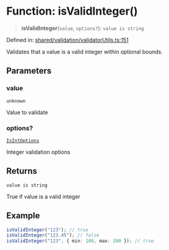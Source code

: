 # Function: isValidInteger()

> **isValidInteger**(`value`, `options?`): `value is string`

Defined in: [shared/validation/validatorUtils.ts:151](https://github.com/Nick2bad4u/Uptime-Watcher/blob/main/shared/validation/validatorUtils.ts#L151)

Validates that a value is a valid integer within optional bounds.

## Parameters

### value

`unknown`

Value to validate

### options?

[`IsIntOptions`](https://github.com/DefinitelyTyped/DefinitelyTyped/blob/ffdb7d4ed9dea9062bb2d488d1d68bb7ac7499dd/types/validator/index.d.ts#L650)

Integer validation options

## Returns

`value is string`

True if value is a valid integer

## Example

```typescript
isValidInteger("123"); // true
isValidInteger("123.45"); // false
isValidInteger("123", { min: 100, max: 200 }); // true
```
